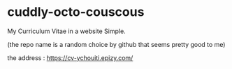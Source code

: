 # cuddly-octo-couscous
My Curriculum Vitae in a website
Simple.

(the repo name is a random choice by github that seems pretty good to me)

the address : https://cv-ychouiti.epizy.com/
